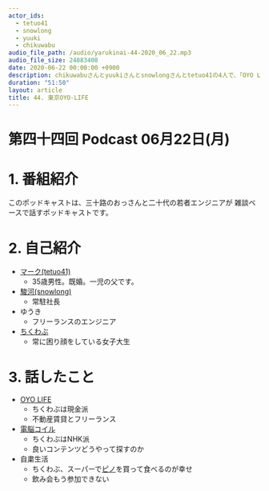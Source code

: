 ```yaml
---
actor_ids:
  - tetuo41
  - snowlong
  - yuuki
  - chikuwabu
audio_file_path: /audio/yarukinai-44-2020_06_22.mp3
audio_file_size: 24883408
date: 2020-06-22 00:00:00 +0900
description: chikuwabuさんとyuukiさんとsnowlongさんとtetuo41の4人で、「OYO LIFE」「電脳コイル」「自粛生活」について話しました。
duration: "51:50"
layout: article
title: 44. 東京OYO-LIFE
---
```


# 第四十四回 Podcast 06月22日(月)

# 1. 番組紹介
  このポッドキャストは、三十路のおっさんと二十代の若者エンジニアが
  雑談ベースで話すポッドキャストです。

# 2. 自己紹介
- [マーク(tetuo41)](https://twitter.com/tetuo41)
  - 35歳男性。既婚。一児の父です。
- [駿河(snowlong)](https://twitter.com/_snowlong)
  - 常駐社長
- ゆうき
  - フリーランスのエンジニア
- [ちくわぶ](https://twitter.com/_chikuwa_bu_)
  - 常に困り顔をしている女子大生

# 3. 話したこと
- [OYO LIFE](https://www.oyolife.co.jp/)
  - ちくわぶは現金派
  - 不動産賃貸とフリーランス
- [電脳コイル](https://www.amazon.co.jp/gp/video/detail/B07JQQTH3P/ref=atv_dp_share_cu_r)
  - ちくわぶはNHK派
  - 良いコンテンツどうやって探すのか
- 自粛生活
  - ちくわぶ、スーパーで[ピノ](https://www.pinoice.com/)を買って食べるのが幸せ
  - 飲み会もう参加できない
